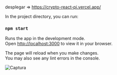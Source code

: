 desplegar =>  https://crypto-react-pi.vercel.app/

In the project directory, you can run:

### `npm start`

Runs the app in the development mode.\
Open [http://localhost:3000](http://localhost:3000) to view it in your browser.

The page will reload when you make changes.\
You may also see any lint errors in the console.


![Captura](https://github.com/Katherine-LM/Crypto-React/assets/84242735/ba4ac74f-fd3b-4674-9470-c112fd771888)


